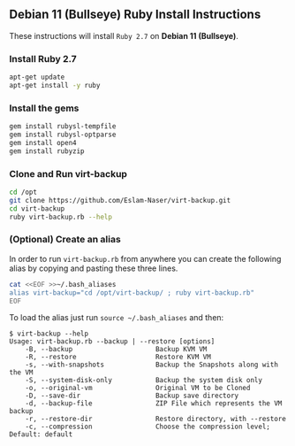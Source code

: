 ## Debian 11 (Bullseye) Ruby Install Instructions

These instructions will install `Ruby 2.7` on **Debian 11 (Bullseye)**.

### Install Ruby 2.7

```bash
apt-get update
apt-get install -y ruby
```

### Install the gems

```bash
gem install rubysl-tempfile
gem install rubysl-optparse
gem install open4
gem install rubyzip
```

### Clone and Run virt-backup

```bash
cd /opt
git clone https://github.com/Eslam-Naser/virt-backup.git
cd virt-backup
ruby virt-backup.rb --help
```

### (Optional) Create an alias

In order to run `virt-backup.rb` from anywhere you can create the following alias by 
copying and pasting these three lines.

```bash
cat <<EOF >>~/.bash_aliases
alias virt-backup="cd /opt/virt-backup/ ; ruby virt-backup.rb"
EOF
```

To load the alias just run `source ~/.bash_aliases` and then:

```console
$ virt-backup --help
Usage: virt-backup.rb --backup | --restore [options]
    -B, --backup                     Backup KVM VM
    -R, --restore                    Restore KVM VM
    -s, --with-snapshots             Backup the Snapshots along with the VM
    -S, --system-disk-only           Backup the system disk only
    -o, --original-vm                Original VM to be Cloned
    -D, --save-dir                   Backup save directory
    -d, --backup-file                ZIP File which represents the VM backup
    -r, --restore-dir                Restore directory, with --restore
    -c, --compression                Choose the compression level; Default: default
```
